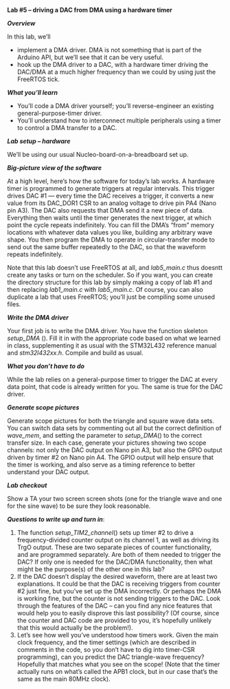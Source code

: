 **Lab \#5 – driving a DAC from DMA using a hardware timer**

***Overview***

In this lab, we’ll

* implement a DMA driver. DMA is not something that is part of the Arduino API, but we’ll see that it can be very useful.  
* hook up the DMA driver to a DAC, with a hardware timer driving the DAC/DMA at a much higher frequency than we could by using just the FreeRTOS tick.

***What you’ll learn***

* You’ll code a DMA driver yourself; you’ll reverse-engineer an existing general-purpose-timer driver.   
* You’ll understand how to interconnect multiple peripherals using a timer to control a DMA transfer to a DAC.

***Lab setup – hardware***

We’ll be using our usual Nucleo-board-on-a-breadboard set up.

***Big-picture view of the software***

At a high level, here’s how the software for today’s lab works. A hardware timer is programmed to generate triggers at regular intervals. This trigger drives DAC \#1 — every time the DAC receives a trigger, it converts a new value from its DAC\_DOR1 CSR to an analog voltage to drive pin PA4 (Nano pin A3). The DAC also requests that DMA send it a new piece of data. Everything then waits until the timer generates the next trigger, at which point the cycle repeats indefinitely. You can fill the DMA’s “from” memory locations with whatever data values you like, building any arbitrary wave shape. You then program the DMA to operate in circular-transfer mode to send out the same buffer repeatedly to the DAC, so that the waveform repeats indefinitely.

Note that this lab doesn’t use FreeRTOS at all, and *lab5\_main.c* thus doesntt create any tasks or turn on the scheduler. So if you want, you can create the directory structure for this lab by simply making a copy of lab \#1 and then replacing *lab1\_main.c* with *lab5\_main.c*. Of course, you can also duplicate a lab that uses FreeRTOS; you’ll just be compiling some unused files.

***Write the DMA driver***

Your first job is to write the DMA driver. You have the function skeleton *setup\_DMA* (). Fill it in with the appropriate code based on what we learned in class, supplementing it as usual with the STM32L432 reference manual and *stm32l432xx.h*. Compile and build as usual.

***What you don’t have to do***

While the lab relies on a general-purpose timer to trigger the DAC at every data point, that code is already written for you. The same is true for the DAC driver.

***Generate scope pictures***

Generate scope pictures for both the triangle and square wave data sets. You can switch data sets by commenting out all but the correct definition of *wave\_mem*, and setting the parameter to *setup\_DMA*() to the correct transfer size. In each case, generate your pictures showing two scope channels: not only the DAC output on Nano pin A3, but also the GPIO output driven by timer \#2 on Nano pin A4. The GPIO output will help ensure that the timer is working, and also serve as a timing reference to better understand your DAC output.

***Lab checkout***

Show a TA your two screen screen shots (one for the triangle wave and one for the sine wave) to be sure they look reasonable.

***Questions to write up and turn in***:

1. The function *setup\_TIM2\_channel*() sets up timer \#2 to drive a frequency-divided counter output on its channel 1, as well as driving its TrgO output. These are two separate pieces of counter functionality, and are programmed separately. Are both of them needed to trigger the DAC? If only one is needed for the DAC/DMA functionality, then what might be the purpose(s) of the other one in this lab?  
2. If the DAC doesn’t display the desired waveform, there are at least two explanations. It could be that the DAC is receiving triggers from counter \#2 just fine, but you’ve set up the DMA incorrectly. Or perhaps the DMA is working fine, but the counter is not sending triggers to the DAC. Look through the features of the DAC – can you find any nice features that would help you to easily disprove this last possibility? (Of course, since the counter and DAC code are provided to you, it’s hopefully unlikely that this would actually be the problem\!).  
3. Let’s see how well you’ve understood how timers work. Given the main clock frequency, and the timer settings (which are described in comments in the code, so you don’t have to dig into timer-CSR programming), can you predict the DAC triangle-wave frequency? Hopefully that matches what you see on the scope\! (Note that the timer actually runs on what’s called the APB1 clock, but in our case that’s the same as the main 80MHz clock).